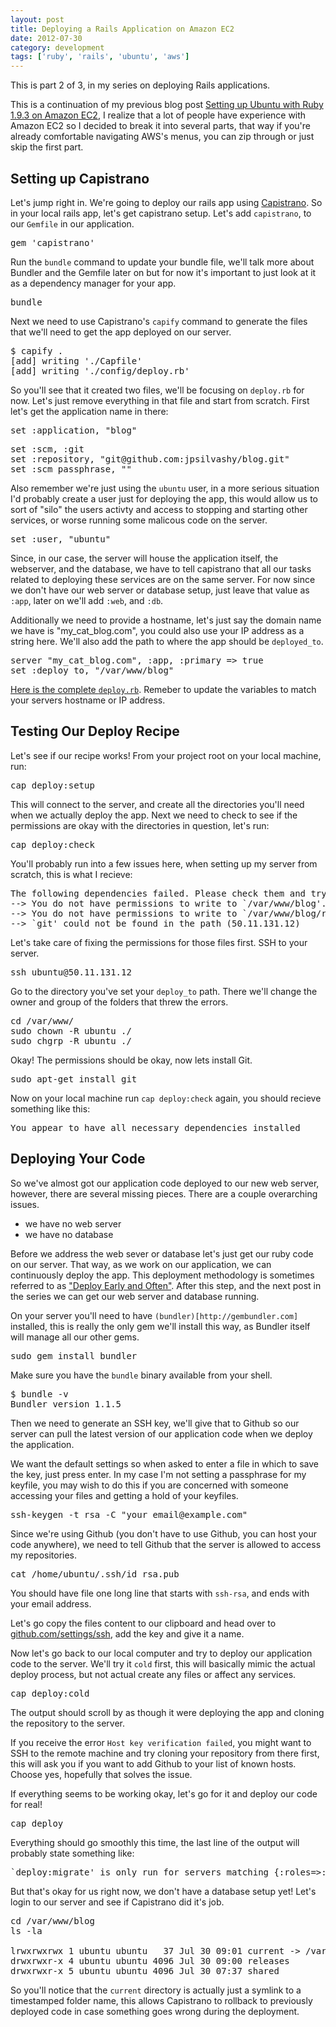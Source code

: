 ```yaml
---
layout: post
title: Deploying a Rails Application on Amazon EC2
date: 2012-07-30
category: development
tags: ['ruby', 'rails', 'ubuntu', 'aws']
---
```


<div class='callout'>
	This is part 2 of 3, in my series on deploying Rails applications.
</div>

This is a continuation of my previous blog post [Setting up Ubuntu with Ruby 1.9.3 on Amazon EC2](/posts/setting-up-ubuntu-with-ruby-193-on-amazon-ec2/), I realize that a lot of people have experience with Amazon EC2 so I decided to break it into several parts, that way if you're already comfortable navigating AWS's menus, you can zip through or just skip the first part.

## Setting up Capistrano

Let's jump right in. We're going to deploy our rails app using [Capistrano](https://github.com/capistrano/capistrano). So in your local rails app, let's get capistrano setup. Let's add `capistrano`, to our `Gemfile` in our application.

<pre class="prettyprint lang-ruby">
gem 'capistrano'
</pre>

Run the `bundle` command to update your bundle file, we'll talk more about Bundler and the Gemfile later on but for now it's important to just look at it as a dependency manager for your app.

<pre>
bundle
</pre>

Next we need to use Capistrano's `capify` command to generate the files that we'll need to get the app deployed on our server.

<pre>
$ capify .
[add] writing './Capfile'
[add] writing './config/deploy.rb'
</pre>

So you'll see that it created two files, we'll be focusing on `deploy.rb` for now. Let's just remove everything in that file and start from scratch. First let's get the application name in there:

<pre class="prettyprint lang-ruby">
set :application, "blog"
</pre>

<pre class="prettyprint lang-ruby">
set :scm, :git
set :repository, "git@github.com:jpsilvashy/blog.git"
set :scm_passphrase, ""
</pre>

Also remember we're just using the `ubuntu` user, in a more serious situation I'd probably create a user just for deploying the app, this would allow us to sort of "silo" the users activty and access to stopping and starting other services, or worse running some malicous code on the server.

<pre class="prettyprint lang-ruby">
set :user, "ubuntu"
</pre>

Since, in our case, the server will house the application itself, the webserver, and the database, we have to tell capistrano that all our tasks related to deploying these services are on the same server. For now since we don't have our web server or database setup, just leave that value as `:app`, later on we'll add `:web`, and `:db`.

Additionally we need to provide a hostname, let's just say the domain name we have is "my_cat_blog.com", you could also use your IP address as a string here. We'll also add the path to where the app should be `deployed_to`.

<pre class="prettyprint lang-ruby">
server "my_cat_blog.com", :app, :primary => true
set :deploy_to, "/var/www/blog"
</pre>

[Here is the complete `deploy.rb`](https://gist.github.com/3205604). Remeber to update the variables to match your servers hostname or IP address.

## Testing Our Deploy Recipe

Let's see if our recipe works! From your project root on your local machine, run:

<pre>
cap deploy:setup
</pre>

This will connect to the server, and create all the directories you'll need when we actually deploy the app. Next we need to check to see if the permissions are okay with the directories in question, let's run:

<pre>
cap deploy:check
</pre>

You'll probably run into a few issues here, when setting up my server from scratch, this is what I recieve:

<pre>
The following dependencies failed. Please check them and try again:
--> You do not have permissions to write to `/var/www/blog'. (50.11.131.12)
--> You do not have permissions to write to `/var/www/blog/releases'. (50.11.131.12)
--> `git' could not be found in the path (50.11.131.12)
</pre>

Let's take care of fixing the permissions for those files first. SSH to your server.

<pre>
ssh ubuntu@50.11.131.12
</pre>

Go to the directory you've set your `deploy_to` path. There we'll change the owner and group of the folders that threw the errors.

<pre>
cd /var/www/
sudo chown -R ubuntu ./
sudo chgrp -R ubuntu ./
</pre>

Okay! The permissions should be okay, now lets install Git.

<pre>
sudo apt-get install git
</pre>

Now on your local machine run `cap deploy:check` again, you should recieve something like this:

<pre>
You appear to have all necessary dependencies installed
</pre>

## Deploying Your Code

So we've almost got our application code deployed to our new web server, however, there are several missing pieces. There are a couple overarching issues.

- we have no web server
- we have no database

Before we address the web sever or database let's just get our ruby code on our server. That way, as we work on our application, we can continuously deploy the app. This deployment methodology is sometimes referred to as ["Deploy Early and Often"](http://programmer.97things.oreilly.com/wiki/index.php/Deploy_Early_and_Often). After this step, and the next post in the series we can get our web server and database running.

On your server you'll need to have `(bundler)[http://gembundler.com]` installed, this is really the only gem we'll install this way, as Bundler itself will manage all our other gems.

<pre>
sudo gem install bundler
</pre>

Make sure you have the `bundle` binary available from your shell.

<pre>
$ bundle -v
Bundler version 1.1.5
</pre>

Then we need to generate an SSH key, we'll give that to Github so our server can pull the latest version of our application code when we deploy the application.

We want the default settings so when asked to enter a file in which to save the key, just press enter. In my case I'm not setting a passphrase for my keyfile, you may wish to do this if you are concerned with someone accessing your files and getting a hold of your keyfiles.

<pre>
ssh-keygen -t rsa -C "your_email@example.com"
</pre>

Since we're using Github (you don't have to use Github, you can host your code anywhere), we need to tell Github that the server is allowed to access my repositories.

<pre>
cat /home/ubuntu/.ssh/id_rsa.pub
</pre>

You should have file one long line that starts with `ssh-rsa`, and ends with your email address.

Let's go copy the files content to our clipboard and head over to [github.com/settings/ssh](https://github.com/settings/ssh), add the key and give it a name.

Now let's go back to our local computer and try to deploy our application code to the server. We'll try it `cold` first, this will basically mimic the actual deploy process, but not actual create any files or affect any services.

<pre>
cap deploy:cold
</pre>

The output should scroll by as though it were deploying the app and cloning the repository to the server.

<div class="callout tip">
	If you receive the error <code>Host key verification failed</code>, you might want to SSH to the remote machine and try cloning your repository from there first, this will ask you if you want to add Github to your list of known hosts. Choose yes, hopefully that solves the issue.
</div>

If everything seems to be working okay, let's go for it and deploy our code for real!

<pre>
cap deploy
</pre>

Everything should go smoothly this time, the last line of the output will probably state something like:

<pre>
`deploy:migrate' is only run for servers matching {:roles=>:db, :only=>{:primary=>true}}, but no servers matched
</pre>

But that's okay for us right now, we don't have a database setup yet! Let's login to our server and see if Capistrano did it's job.

<pre>
cd /var/www/blog
ls -la

lrwxrwxrwx 1 ubuntu ubuntu   37 Jul 30 09:01 current -> /var/www/blog/releases/20120730090056
drwxrwxr-x 4 ubuntu ubuntu 4096 Jul 30 09:00 releases
drwxrwxr-x 5 ubuntu ubuntu 4096 Jul 30 07:37 shared
</pre>

So you'll notice that the `current` directory is actually just a symlink to a timestamped folder name, this allows Capistrano to rollback to previously deployed code in case something goes wrong during the deployment.
